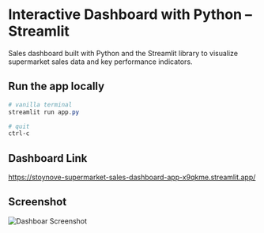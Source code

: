 
# Interactive Dashboard with Python – Streamlit

Sales dashboard built with Python and the Streamlit library to visualize supermarket sales data and key performance indicators.

## Run the app locally
```Powershell
# vanilla terminal
streamlit run app.py

# quit
ctrl-c
```

## Dashboard Link
https://stoynove-supermarket-sales-dashboard-app-x9qkme.streamlit.app/

## Screenshot

![Dashboar Screenshot](https://content.screencast.com/users/jubbel3/folders/Snagit/media/64b4d64a-4e59-4bec-9f16-771eb1a99005/08.18.2021-19.50.jpg)

